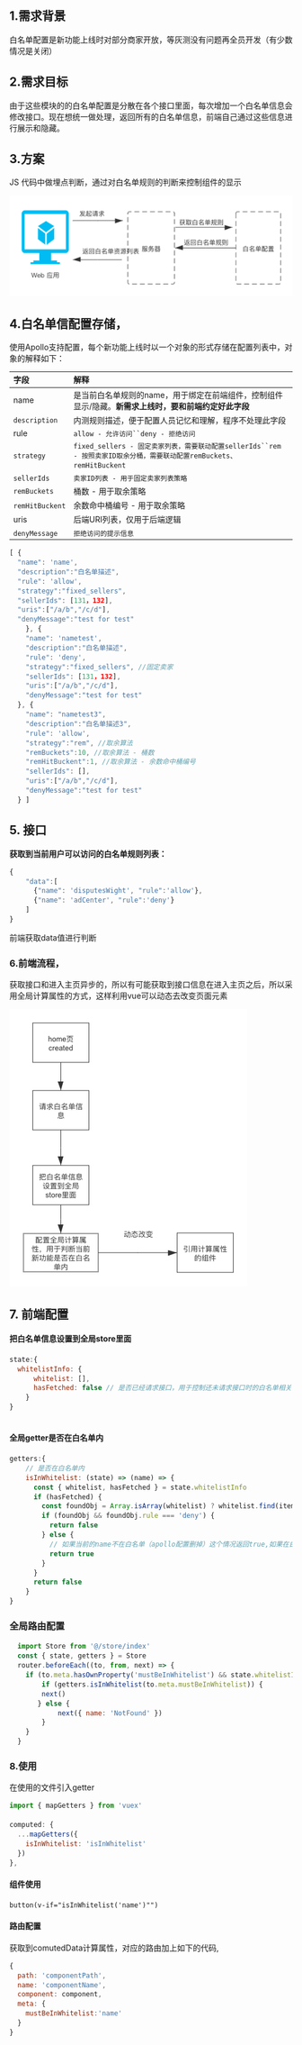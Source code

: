 ## 1.需求背景

白名单配置是新功能上线时对部分商家开放，等灰测没有问题再全员开发（有少数情况是关闭）

## 2.需求目标

由于这些模块的的白名单配置是分散在各个接口里面，每次增加一个白名单信息会修改接口。现在想统一做处理，返回所有的白名单信息，前端自己通过这些信息进行展示和隐藏。

## 3.方案

JS 代码中做埋点判断，通过对白名单规则的判断来控制组件的显示

![消息机制架构图](./消息机制架构图.png)

## 4.白名单信配置存储，

使用Apollo支持配置，每个新功能上线时以一个对象的形式存储在配置列表中，对象的解释如下：

| 字段            | 解释                                                         |
| :-------------- | :----------------------------------------------------------- |
| name            | 是当前白名单规则的name，用于绑定在前端组件，控制组件显示/隐藏。**新需求上线时，要和前端约定好此字段** |
| `description`   | 内测规则描述，便于配置人员记忆和理解，程序不处理此字段       |
| rule            | `allow - 允许访问``deny - 拒绝访问 `                         |
| `strategy`      | `fixed_sellers - 固定卖家列表，需要联动配置sellerIds``rem - 按照卖家ID取余分桶，需要联动配置remBuckets、remHitBuckent` |
| `sellerIds`     | `卖家ID列表 - 用于固定卖家列表策略`                          |
| `remBuckets`    | 桶数 - 用于取余策略                                          |
| `remHitBuckent` | 余数命中桶编号 - 用于取余策略                                |
| uris            | 后端URI列表，仅用于后端逻辑                                  |
| `denyMessage`   | `拒绝访问的提示信息`                                         |



```javascript
[ {    
  "name": 'name',    
  "description":"白名单描述",   
  "rule": 'allow',    
  "strategy":"fixed_sellers",    
  "sellerIds": [131，132],    
  "uris":["/a/b","/c/d"],     
  "denyMessage":"test for test"  
	}, {    
    "name": 'nametest',    
    "description":"白名单描述",    
    "rule": 'deny',    
    "strategy":"fixed_sellers", //固定卖家    
    "sellerIds": [131，132],    
    "uris":["/a/b","/c/d"],     
    "denyMessage":"test for test"  
  }, { 
    "name": "nametest3",     
    "description":"白名单描述3",    
    "rule": 'allow',    
    "strategy":"rem", //取余算法    
    "remBuckets":10, //取余算法 - 桶数    
    "remHitBuckent":1, //取余算法 - 余数命中桶编号    
    "sellerIds": [],    
    "uris":["/a/b","/c/d"],    
    "denyMessage":"test for test" 
  } ]
```




## 5. 接口

**获取到当前用户可以访问的白名单规则列表：**


```javascript
{ 	
    "data":[ 	
      {"name": 'disputesWight', "rule":'allow'},        
      {"name": 'adCenter', "rule":'deny'} 
    ] 
}
```

前端获取data值进行判断

### 6.前端流程，

获取接口和进入主页异步的，所以有可能获取到接口信息在进入主页之后，所以采用全局计算属性的方式，这样利用vue可以动态去改变页面元素

![主应用](./主应用.png)

## 7. 前端配置

#### 把白名单信息设置到全局store里面

```javascript
state:{
  whitelistInfo: {
      whitelist: [],
      hasFetched: false // 是否已经请求接口，用于控制还未请求接口时的白名单相关信息是隐藏的
    }
}
  
```




#### 全局getter是否在白名单内

```javascript
getters:{
  	// 是否在白名单内
    isInWhitelist: (state) => (name) => {
      const { whitelist, hasFetched } = state.whitelistInfo
      if (hasFetched) {
        const foundObj = Array.isArray(whitelist) ? whitelist.find(item => item.name === name) : null
        if (foundObj && foundObj.rule === 'deny') {
          return false
        } else {
          // 如果当前的name不在白名单（apollo配置删掉）这个情况返回true,如果在白名单明确rule为allow也返回true
          return true
        }
      }
      return false
    }
}  

```

### 全局路由配置

```javascript
  import Store from '@/store/index'
  const { state, getters } = Store
  router.beforeEach((to, from, next) => {
  	if (to.meta.hasOwnProperty('mustBeInWhitelist') && state.whitelistInfo.hasFetched) {
    	if (getters.isInWhitelist(to.meta.mustBeInWhitelist)) {
      	next()
       } else {
       		next({ name: 'NotFound' })
        }
    }  
  }

```



### 8.使用

在使用的文件引入getter

```javascript
import { mapGetters } from 'vuex'

computed: {
  ...mapGetters({
    isInWhitelist: 'isInWhitelist'
  })
},
```

####  组件使用

```
button(v-if="isInWhitelist('name')"")
```



####  路由配置

获取到comutedData计算属性，对应的路由加上如下的代码,

```javascript
{ 
  path: 'componentPath',
  name: 'componentName',
  component: component,
  meta: {
  	mustBeInWhitelist:'name'
  }
}
```




